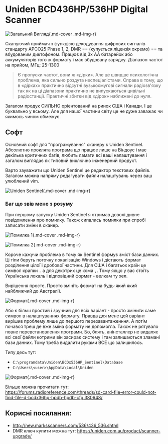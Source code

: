# Uniden BCD436HP/536HP Digital Scanner

![Загальний Вигляд](https://i.imgur.com/w97cPnh.png){.md-cover .md-img-r}

 Скануючий приймач з функцією декодування цифрових сигналів стандарту APCO25 Phase 1, 2, DMR == (купується ліцензія окремо) == та вбудованим диктофоном. Працює від 3х АА батарейок або аккумуляторів того ж формату і має вбудовану зарядку.
 Діапазон частот на прийом, МГц: 25-1300 
 
 > Є пропуски частот, вони ж «дірки». Але це швидше психологічна проблема, яка сильно роздута неспеціалістами. Справа в тому, що в «дірках» практично відсутні вузькосмугові сигнали радіозв'язку так як на ці діапазони практично не випускаються цивільні радіостанції. Практичні збитки від «дірок» наближені до нуля. 

Загалом продук СИЛЬНО орієнтований на ринок США і Канади. І це буквально у всьому. Але для нашої частини світу це не дуже заважає чи якимось чином обмежує.


## Софт
Основний софт для "програмування" сканеру є Uniden Sentinel. Абсолютно проклята програма що працює лише на Віндоус і має декілька критичних багів, любить ламати всі ваші налаштування і загалом виглядає як типовий виключно інженерний продукт. 

Варто зауважити що Uniden Sentinel це редактор текстових файлів. Загалом можна напряму редагувати файли налаштувань через ваш улюблений vim. 

![Uniden Sentinel](https://i.imgur.com/7TZNOGG.png){.md-cover .md-img-r}


### Баг що звів мене з розуму
При першому запуску Uniden Sentinel я отримав доволі дивне повідомлення про помилку. Також сипались помилки при спробі записати зміни в сканер. 

![Помилка 1](https://i.imgur.com/aj4SUsU.png){.md-cover .md-img-r}

![Помилка 2](https://i.imgur.com/ziMEwUU.png){.md-cover .md-img-r}

Короче кажучи проблема в тому як Sentinel формує зміст бази данних. Ці тіпи беруть поточну локалізацію Windows і дістають формат розділення цілої і дробової частини. Для США і багатьох країн це символ крапки `.` а для декотрих це кома `,`. Тому якщо у вас стоїть Українська локаль і відповідний формат - велкам ту хел. 

Вирішення просте. Просто змініть формат на будь-який який найближчий до Австралії. 

![Формат](https://i.imgur.com/Z77gwJG.png){.md-cover .md-img-r}


Або є більш простий і зручний для всіх варіант - просто змінити саме символ в налаштуваннях формату. Правда для мене цей варіант вирішив проблему лише до першого перезавантаженння. А потім почався треш де вже зміна формату не допомогла. Також не рятувало повне перевстановлення програми. Бо, блять, анінсталлєр не видаляє всі свої файли котрими він засирає систему і там залишаються зламані бази данних. Тому треба видалити руками ВСЕ що залишилось. 

Типу десь тут:
* `C:\programdata\Uniden\BCDx536HP_Sentinel\Database`
* `C:\Users\<user>\AppData\Local\Uniden`

![Формат](https://i.imgur.com/veyHBEj.png){.md-cover .md-img-r}

Більше можна прочитати тут: https://forums.radioreference.com/threads/sd-card-file-error-could-not-find-file-d-bcdx36hp-hpdb-hpdb-cfg.380648/



## Корисні посилання:
* http://new.marksscanners.com/536/436_536.shtml
* DMR ключ купити можна тут: https://uniden.com.au/product/scanner-upgrade/
